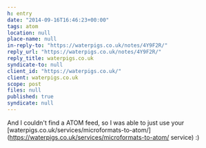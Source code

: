 ```yaml
---
h: entry
date: "2014-09-16T16:46:23+00:00"
tags: atom
location: null
place-name: null
in-reply-to: "https://waterpigs.co.uk/notes/4Y9F2R/"
reply_url: "https://waterpigs.co.uk/notes/4Y9F2R/"
reply_title: waterpigs.co.uk
syndicate-to: null
client_id: "https://waterpigs.co.uk/"
client: waterpigs.co.uk
scope: post
files: null
published: true
syndicate: null
---
```

And I couldn't find a ATOM feed, so I was able to just use your [waterpigs.co.uk/services/microformats-to-atom/](https://waterpigs.co.uk/services/microformats-to-atom/ service) :)
